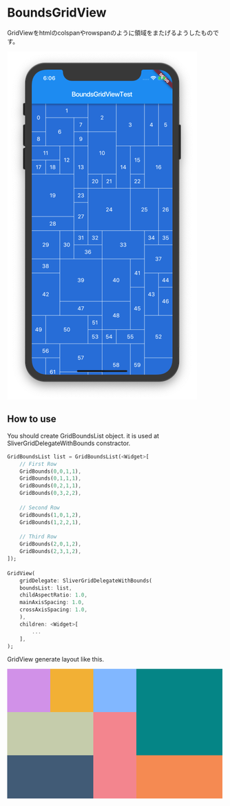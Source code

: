 # BoundsGridView
GridViewをhtmlのcolspanやrowspanのように領域をまたげるようしたものです。

![result.png](./img/result.png)

## How to use

You should create GridBoundsList object. it is used at SliverGridDelegateWithBounds constractor.
```dart
GridBoundsList list = GridBoundsList(<Widget>[
    // First Row
    GridBounds(0,0,1,1),
    GridBounds(0,1,1,1),
    GridBounds(0,2,1,1),
    GridBounds(0,3,2,2),
    
    // Second Row
    GridBounds(1,0,1,2),
    GridBounds(1,2,2,1),

    // Third Row
    GridBounds(2,0,1,2),
    GridBounds(2,3,1,2),
]);

GridView(
    gridDelegate: SliverGridDelegateWithBounds(
    boundsList: list,
    childAspectRatio: 1.0,
    mainAxisSpacing: 1.0,
    crossAxisSpacing: 1.0,
    ),
    children: <Widget>[
        ...
    ],
);
```

GridView generate layout like this.

![sample.jpg](./img/readme.jpg)

